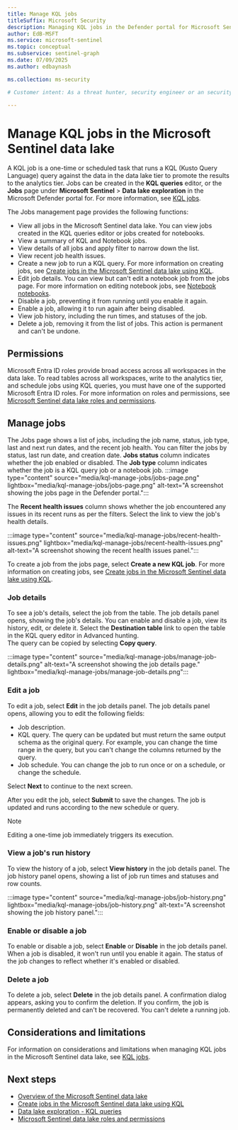 ```yaml
---  
title: Manage KQL jobs
titleSuffix: Microsoft Security  
description: Managing KQL jobs in the Defender portal for Microsoft Sentinel data lake
author: EdB-MSFT  
ms.service: microsoft-sentinel  
ms.topic: conceptual
ms.subservice: sentinel-graph
ms.date: 07/09/2025
ms.author: edbaynash  

ms.collection: ms-security  

# Customer intent: As a threat hunter, security engineer or an security administrator, I want to manage jobs in the Microsoft Sentinel data lake so that I can run KQL queries  against the data in the lake tier and promote the results to the analytics tier.

---  
```

 
#  Manage KQL jobs in the Microsoft Sentinel data lake 
 

A KQL job is a one-time or scheduled task that runs a KQL (Kusto Query Language) query against the data in the data lake tier to promote the results to the analytics tier. Jobs can be created in the **KQL queries** editor, or the **Jobs** page under **Microsoft Sentinel** > **Data lake exploration**  in the Microsoft Defender portal for. For more information, see [KQL jobs](kql-jobs.md). 

The Jobs management page provides the following functions:

+ View all jobs in the Microsoft Sentinel data lake. You can view jobs created in the KQL queries editor or jobs created for notebooks. 
+ View a summary of KQL and Notebook jobs.
+ View details of all jobs and apply filter to narrow down the list.
+ View recent job health issues.
+ Create a new job to run a KQL query. For more information on creating jobs, see [Create jobs in the Microsoft Sentinel data lake using KQL](kql-jobs.md).
+ Edit job details. You can view but can't edit a notebook job from the jobs page. For more information on editing notebook jobs, see [Notebook notebooks](notebook-jobs.md).
+ Disable a job, preventing it from running until you enable it again.
+ Enable a job, allowing it to run again after being disabled.
+ View job history, including the run times, and statuses of the job.
+ Delete a job, removing it from the list of jobs. This action is permanent and can't be undone.


## Permissions

Microsoft Entra ID roles provide broad access across all workspaces in the data lake. To read tables across all workspaces, write to the analytics tier, and schedule jobs using KQL queries, you must have one of the supported Microsoft Entra ID roles. For more information on roles and permissions, see [Microsoft Sentinel data lake roles and permissions](../roles.md#roles-and-permissions-for-the-microsoft-sentinel-data-lake).


## Manage jobs

The Jobs page shows a list of jobs, including the job name, status, job type, last and next run dates, and the recent job health. You can filter the jobs by status, last run date, and creation date. **Jobs status** column indicates whether the job enabled or disabled. The **Job type** column indicates whether the job is a KQL query job or a notebook job.
:::image type="content" source="media/kql-manage-jobs/jobs-page.png" lightbox="media/kql-manage-jobs/jobs-page.png" alt-text="A screenshot showing the jobs page in the Defender portal.":::

The **Recent health issues** column shows whether the job encountered any issues in its recent runs as per the filters. Select the link to view the job's health details.

:::image type="content" source="media/kql-manage-jobs/recent-health-issues.png" lightbox="media/kql-manage-jobs/recent-health-issues.png" alt-text="A screenshot showing the recent health issues panel.":::



To create a job from the jobs page, select **Create a new KQL job**. For more information on creating jobs, see [Create jobs in the Microsoft Sentinel data lake using KQL](kql-jobs.md).

### Job details

To see a job's details, select the job from the table.
The job details panel opens, showing the job's details. You can enable and disable a job, view its history, edit, or delete it.
Select the **Destination table** link to open the table in the KQL query editor in Advanced hunting.  
The query can be copied by selecting **Copy query**.  

:::image type="content" source="media/kql-manage-jobs/manage-job-details.png" alt-text="A screenshot showing the job details page." lightbox="media/kql-manage-jobs/manage-job-details.png":::



### Edit a job

To edit a job, select  **Edit** in the job details panel. The job details panel opens, allowing you to edit the following fields:

+ Job description.
+ KQL query. The query can be updated but must return the same output schema as the original query. For example, you can change the time range in the query, but you can't change the columns returned by the query.
+ Job schedule. You can change the job to run once or on a schedule, or change the schedule.

Select **Next** to continue to the next screen. 

After you edit the job, select **Submit** to save the changes. The job is updated and runs according to the new schedule or query.

> [!NOTE]
> Editing a one-time job immediately triggers its execution.

### View a job's run history

To view the history of a job, select **View history** in the job details panel. The job history panel opens, showing a list of job run times and statuses and row counts.

:::image type="content" source="media/kql-manage-jobs/job-history.png" lightbox="media/kql-manage-jobs/job-history.png" alt-text="A screenshot showing the job history panel.":::

### Enable or disable a job

To enable or disable a job, select **Enable** or **Disable** in the job details panel. When a job is disabled, it won't run until you enable it again. The status of the job changes to reflect whether it's enabled or disabled.

### Delete a job

To delete a job, select  **Delete** in the job details panel. A confirmation dialog appears, asking you to confirm the deletion. If you confirm, the job is permanently deleted and can't be recovered. You can't delete a running job.

## Considerations and limitations

For information on considerations and limitations when managing KQL jobs in the Microsoft Sentinel data lake, see [KQL jobs](kql-jobs.md#considerations-and-limitations).

## Next steps

- [Overview of the Microsoft Sentinel data lake](sentinel-lake-overview.md)
- [Create jobs in the Microsoft Sentinel data lake using KQL](kql-jobs.md)
- [Data lake exploration - KQL queries](kql-queries.md)
- [Microsoft Sentinel data lake roles and permissions](../roles.md#roles-and-permissions-for-the-microsoft-sentinel-data-lake)